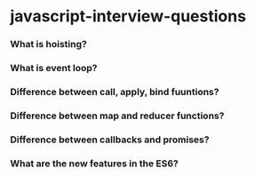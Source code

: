 # javascript-interview-questions
### What is hoisting?
### What is event loop?
### Difference between call, apply, bind fuuntions?
### Difference between map and reducer functions?
### Difference between callbacks and promises?
### What are the new features in the ES6?
